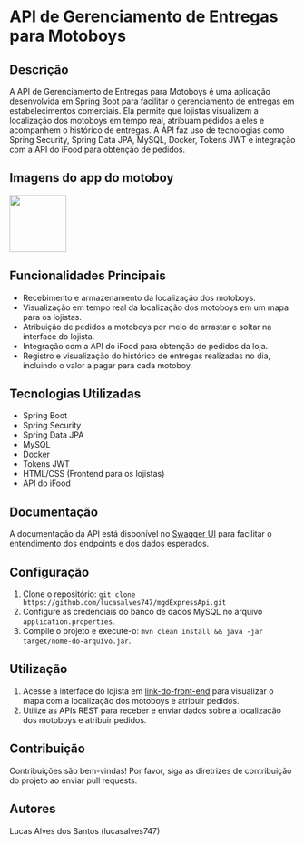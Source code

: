   <h1>API de Gerenciamento de Entregas para Motoboys</h1>

  <h2>Descrição</h2>
  <p>A API de Gerenciamento de Entregas para Motoboys é uma aplicação desenvolvida em Spring Boot para facilitar o gerenciamento de entregas em estabelecimentos comerciais. Ela permite que lojistas visualizem a localização dos motoboys em tempo real, atribuam pedidos a eles e acompanhem o histórico de entregas. A API faz uso de tecnologias como Spring Security, Spring Data JPA, MySQL, Docker, Tokens JWT e integração com a API do iFood para obtenção de pedidos.</p>

  <h2>Imagens do app do motoboy</h2>
  <img src="src/main/java/br/com/api/mgdexpress/MGD/EXPRESS/site/page/Imagem do WhatsApp de 2024-06-06 à(s) 23.23.11_4a9b8b67.jpg" style="heigth:100px;width:100px">

  <h2>Funcionalidades Principais</h2>
  <ul>
    <li>Recebimento e armazenamento da localização dos motoboys.</li>
    <li>Visualização em tempo real da localização dos motoboys em um mapa para os lojistas.</li>
    <li>Atribuição de pedidos a motoboys por meio de arrastar e soltar na interface do lojista.</li>
    <li>Integração com a API do iFood para obtenção de pedidos da loja.</li>
    <li>Registro e visualização do histórico de entregas realizadas no dia, incluindo o valor a pagar para cada motoboy.</li>
  </ul>

  <h2>Tecnologias Utilizadas</h2>
  <ul>
    <li>Spring Boot</li>
    <li>Spring Security</li>
    <li>Spring Data JPA</li>
    <li>MySQL</li>
    <li>Docker</li>
    <li>Tokens JWT</li>
    <li>HTML/CSS (Frontend para os lojistas)</li>
    <li>API do iFood</li>
  </ul>

  <h2>Documentação</h2>
  <p>A documentação da API está disponível no <a href="https://mgdexpress-production-bdc8.up.railway.app/swagger-ui/index.html#/">Swagger UI</a> para facilitar o entendimento dos endpoints e dos dados esperados.</p>

  <h2>Configuração</h2>
  <ol>
    <li>Clone o repositório: <code>git clone https://github.com/lucasalves747/mgdExpressApi.git</code></li>
    <li>Configure as credenciais do banco de dados MySQL no arquivo <code>application.properties</code>.</li>
    <li>Compile o projeto e execute-o: <code>mvn clean install && java -jar target/nome-do-arquivo.jar</code>.</li>
  </ol>

  <h2>Utilização</h2>
  <ol>
    <li>Acesse a interface do lojista em <a href="link-do-front-end">link-do-front-end</a> para visualizar o mapa com a localização dos motoboys e atribuir pedidos.</li>
    <li>Utilize as APIs REST para receber e enviar dados sobre a localização dos motoboys e atribuir pedidos.</li>
  </ol>

  <h2>Contribuição</h2>
  <p>Contribuições são bem-vindas! Por favor, siga as diretrizes de contribuição do projeto ao enviar pull requests.</p>

  <h2>Autores</h2>
  <p>Lucas Alves dos Santos (lucasalves747)</p>

  
